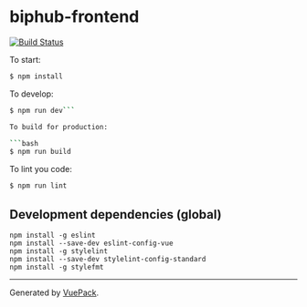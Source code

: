 # biphub-frontend

[![Build Status](https://travis-ci.org/Biphub/Biphub-frontend.svg?branch=master)](https://travis-ci.org/Biphub/Biphub-frontend)

To start:

```bash
$ npm install
```

To develop:

```bash
$ npm run dev```

To build for production:

```bash
$ npm run build
```

To lint you code:

```bash
$ npm run lint
```

## Development dependencies (global)

```
npm install -g eslint
npm install --save-dev eslint-config-vue
npm install -g stylelint
npm install --save-dev stylelint-config-standard
npm install -g stylefmt
```


---

Generated by [VuePack](https://github.com/egoist/vuepack).
